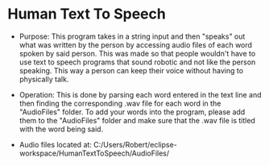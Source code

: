 # Human Text To Speech
* Purpose: This program takes in a string input and then "speaks" out what was written by the person by accessing audio files of each word spoken by said person.  This was made so that people wouldn't have to use text to speech programs that sound robotic and not like the person speaking.  This way a person can keep their voice without having to physically talk.

* Operation: This is done by parsing each word entered in the text line and then finding 
the corresponding .wav file for each word in the "AudioFiles" folder.  To add
your words into the program, please add them to the "AudioFiles" folder and 
make sure that the .wav file is titled with the word being said.
 
* Audio files located at: C:/Users/Robert/eclipse-workspace/HumanTextToSpeech/AudioFiles/
